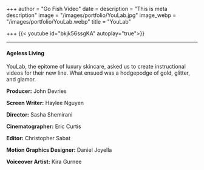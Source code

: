 +++
author = "Go Fish Video"
date =
description = "This is meta description"
image = "/images/portfolio/YouLab.jpg"
image_webp = "/images/portfolio/YouLab.webp"
title = "YouLab"

+++
{{< youtube id="bkjk56ssgKA" autoplay="true">}}

***

#### Ageless Living

YouLab, the epitome of luxury skincare, asked us to create instructional videos for their new line. What ensued was a hodgepodge of gold, glitter, and glamor.

**Producer:** John Devries

**Screen Writer:** Haylee Nguyen

**Director:** Sasha Shemirani

**Cinematographer:** Eric Curtis

**Editor:** Christopher Sabat

**Motion Graphics Designer:** Daniel Joyella

**Voiceover Artist:** Kira Gurnee
